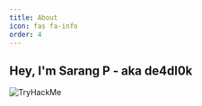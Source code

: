 ```yaml
---
title: About
icon: fas fa-info
order: 4
---
```


## Hey, I'm Sarang P - aka de4dl0k

<img src="https://tryhackme-badges.s3.amazonaws.com/sarang.png" alt="TryHackMe">
